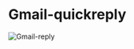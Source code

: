 # Gmail-quickreply
![Gmail-reply](https://github.com/user-attachments/assets/b4f4f9a3-8e65-454e-9edd-41340a88536a)
